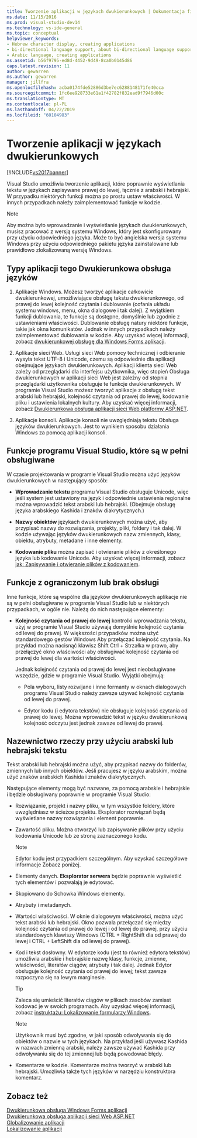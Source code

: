 ```yaml
---
title: Tworzenie aplikacji w językach dwukierunkowych | Dokumentacja firmy Microsoft
ms.date: 11/15/2016
ms.prod: visual-studio-dev14
ms.technology: vs-ide-general
ms.topic: conceptual
helpviewer_keywords:
- Hebrew character display, creating applications
- bi-directional language support, about bi-directional language support
- Arabic language, creating applications
ms.assetid: b56f9795-ed8d-4452-9d49-8ca0b0145d86
caps.latest.revision: 11
author: gewarren
ms.author: gewarren
manager: jillfra
ms.openlocfilehash: acba0174fde52886d3be7ec6288148171fe40cca
ms.sourcegitcommit: 1fc6ee928733e61a1f42782f832ead9f7946d00c
ms.translationtype: MT
ms.contentlocale: pl-PL
ms.lasthandoff: 04/22/2019
ms.locfileid: "60104983"
---
```

# <a name="creating-applications-in-bi-directional-languages"></a>Tworzenie aplikacji w językach dwukierunkowych
[!INCLUDE[vs2017banner](../includes/vs2017banner.md)]

Visual Studio umożliwia tworzenie aplikacji, które poprawnie wyświetlania tekstu w językach zapisywane prawej do lewej, łącznie z arabski i hebrajski. W przypadku niektórych funkcji można po prostu ustaw właściwości. W innych przypadkach należy zaimplementować funkcje w kodzie.  
  
> [!NOTE]
>  Aby można było wprowadzanie i wyświetlanie językach dwukierunkowych, musisz pracować z wersją systemu Windows, który jest skonfigurowany przy użyciu odpowiedniego języka. Może to być angielska wersja systemu Windows przy użyciu odpowiedniego pakietu języka zainstalowane lub prawidłowo zlokalizowaną wersję Windows.  
  
## <a name="types-of-application-that-support-bi-directional-languages"></a>Typy aplikacji tego Dwukierunkowa obsługa języków  
  
1. Aplikacje Windows. Możesz tworzyć aplikacje całkowicie dwukierunkowej, umożliwiające obsługę tekstu dwukierunkowego, od prawej do lewej kolejność czytania i dublowanie (cofania układu systemu windows, menu, okna dialogowe i tak dalej). Z wyjątkiem funkcji dublowania, te funkcje są dostępne, domyślnie lub zgodnie z ustawieniami właściwości. Dublowanie obsługę natury niektóre funkcje, takie jak okna komunikatów. Jednak w innych przypadkach należy zaimplementować dublowania w kodzie. Aby uzyskać więcej informacji, zobacz [dwukierunkowej obsługę dla Windows Forms aplikacji](http://msdn.microsoft.com/library/7b622fa4-f390-4e4d-b624-83a1917cccf2).  
  
2. Aplikacje sieci Web. Usługi sieci Web pomocy technicznej i odbieranie wysyła tekst UTF-8 i Unicode, czemu są odpowiednie dla aplikacji obejmujące językach dwukierunkowych. Aplikacji klienta sieci Web zależy od przeglądarki dla interfejsu użytkownika, więc stopień Obsługa dwukierunkowych w aplikacji sieci Web jest zależny od stopnia przeglądarki użytkownika obsługuje te funkcje dwukierunkowych. W programie Visual Studio możesz tworzyć aplikacje z obsługą tekst arabski lub hebrajski, kolejność czytania od prawej do lewej, kodowanie pliku i ustawienia lokalnych kultury. Aby uzyskać więcej informacji, zobacz [Dwukierunkowa obsługa aplikacji sieci Web platformy ASP.NET](http://msdn.microsoft.com/library/5576f9b1-9b86-41ef-8354-092d366bcd03).  
  
3. Aplikacje konsoli. Aplikacje konsoli nie uwzględniają tekstu Obsługa języków dwukierunkowych. Jest to wynikiem sposobu działania Windows za pomocą aplikacji konsoli.  
  
## <a name="visual-studio-features-that-are-fully-supported"></a>Funkcje programu Visual Studio, które są w pełni obsługiwane  
 W czasie projektowania w programie Visual Studio można użyć języków dwukierunkowych w następujący sposób:  
  
- **Wprowadzanie tekstu** programu Visual Studio obsługuje Unicode, więc jeśli system jest ustawiony na język i odpowiednie ustawienia regionalne można wprowadzić tekst arabski lub hebrajski. (Obejmuje obsługę języka arabskiego Kashida i znaków diakrytycznych.)  
  
- **Nazwy obiektów** językach dwukierunkowych można użyć, aby przypisać nazwy do rozwiązania, projekty, pliki, foldery i tak dalej. W kodzie używając języków dwukierunkowych nazw zmiennych, klasy, obiektu, atrybuty, metadane i inne elementy.  
  
- **Kodowanie pliku** można zapisać i otwieranie plików z określonego języka lub kodowanie Unicode. Aby uzyskać więcej informacji, zobacz [jak: Zapisywanie i otwieranie plików z kodowaniem](../ide/how-to-save-and-open-files-with-encoding.md).  
  
## <a name="features-with-limited-or-no-support"></a>Funkcje z ograniczonym lub brak obsługi  
 Inne funkcje, które są wspólne dla języków dwukierunkowych aplikacje nie są w pełni obsługiwane w programie Visual Studio lub w niektórych przypadkach, w ogóle nie. Należą do nich następujące elementy:  
  
- **Kolejność czytania od prawej do lewej** kontrolki wprowadzania tekstu, użyj w programie Visual Studio używają domyślnie kolejność czytania od lewej do prawej. W większości przypadków można użyć standardowego gestów Windows Aby przełączać kolejność czytania. Na przykład można nacisnąć klawisz Shift Ctrl + Strzałka w prawo, aby przełączyć okno właściwości aby obsługiwać kolejność czytania od prawej do lewej dla wartości właściwości.  
  
     Jednak kolejność czytania od prawej do lewej jest nieobsługiwane wszędzie, gdzie w programie Visual Studio. Wyjątki obejmują:  
  
    - Pola wyboru, listy rozwijane i inne formanty w oknach dialogowych programu Visual Studio należy zawsze używać kolejność czytania od lewej do prawej.  
  
    - Edytor kodu (i edytora tekstów) nie obsługuje kolejność czytania od prawej do lewej. Można wprowadzić tekst w języku dwukierunkową kolejność odczytu jest jednak zawsze od lewej do prawej.  
  
## <a name="naming-things-using-arabic-or-hebrew-text"></a>Nazewnictwo rzeczy przy użyciu arabski lub hebrajski tekstu  
 Tekst arabski lub hebrajski można użyć, aby przypisać nazwy do folderów, zmiennych lub innych obiektów. Jeśli pracujesz w języku arabskim, można użyć znaków arabskich Kashida i znaków diakrytycznych.  
  
 Następujące elementy mogą być nazwane, za pomocą arabskie i hebrajskie i będzie obsługiwany poprawnie w programie Visual Studio:  
  
- Rozwiązanie, projekt i nazwy pliku, w tym wszystkie foldery, które uwzględniasz w ścieżce projektu. Eksplorator rozwiązań będą wyświetlane nazwy rozwiązania i element poprawnie.  
  
- Zawartość pliku. Można otworzyć lub zapisywanie plików przy użyciu kodowania Unicode lub ze stroną zaznaczonego kodu.  
  
    > [!NOTE]
    >  Edytor kodu jest przypadkiem szczególnym. Aby uzyskać szczegółowe informacje Zobacz poniżej.  
  
- Elementy danych. **Eksplorator serwera** będzie poprawnie wyświetlić tych elementów i pozwalają je edytować.  
  
- Skopiowano do Schowka Windows elementy.  
  
- Atrybuty i metadanych.  
  
- Wartości właściwości. W oknie dialogowym właściwości, można użyć tekst arabski lub hebrajski. Okno pozwala przełączać się między kolejność czytania od prawej do lewej i od lewej do prawej, przy użyciu standardowych klawiszy Windows (CTRL + RightShift dla od prawej do lewej i CTRL + LeftShift dla od lewej do prawej).  
  
- Kod i tekst dosłowny. W edytorze kodu (jest to również edytora tekstów) umożliwia arabskie i hebrajskie nazwę klasy, funkcje, zmienne, właściwości, literałów ciągów, atrybuty i tak dalej. Jednak Edytor obsługuje kolejność czytania od prawej do lewej; tekst zawsze rozpoczyna się na lewym marginesie.  
  
    > [!TIP]
    >  Zaleca się umieścić literałów ciągów w plikach zasobów zamiast kodować je w swoich programach. Aby uzyskać więcej informacji, zobacz [instruktażu: Lokalizowanie formularzy Windows](http://msdn.microsoft.com/9a96220d-a19b-4de0-9f48-01e5d82679e5).  
  
    > [!NOTE]
    >  Użytkownik musi być zgodne, w jaki sposób odwoływania się do obiektów o nazwie w tych językach. Na przykład jeśli używasz Kashida w nazwach zmienną arabski, należy zawsze używać Kashida przy odwoływaniu się do tej zmiennej lub będą powodować błędy.  
  
- Komentarze w kodzie. Komentarze można tworzyć w arabski lub hebrajski. Umożliwia także tych języków w narzędziu konstruktora komentarz.  
  
## <a name="see-also"></a>Zobacz też  
 [Dwukierunkowa obsługa Windows Forms aplikacji](http://msdn.microsoft.com/library/7b622fa4-f390-4e4d-b624-83a1917cccf2)   
 [Dwukierunkowa obsługa aplikacji sieci Web ASP.NET](http://msdn.microsoft.com/library/5576f9b1-9b86-41ef-8354-092d366bcd03)   
 [Globalizowanie aplikacji](../ide/globalizing-applications.md)   
 [Lokalizowanie aplikacji](../ide/localizing-applications.md)
